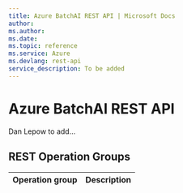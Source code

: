 ```yaml
---
title: Azure BatchAI REST API | Microsoft Docs
author: 
ms.author: 
ms.date: 
ms.topic: reference
ms.service: Azure
ms.devlang: rest-api
service_description: To be added
---
```


# Azure BatchAI REST API

Dan Lepow to add...

## REST Operation Groups 

| Operation group | Description                                                        |
|-----------------|--------------------------------------------------------------------|
